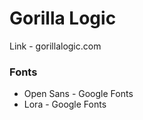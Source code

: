 # Gorilla Logic

Link - gorillalogic.com

### Fonts
- Open Sans - Google Fonts
- Lora - Google Fonts

